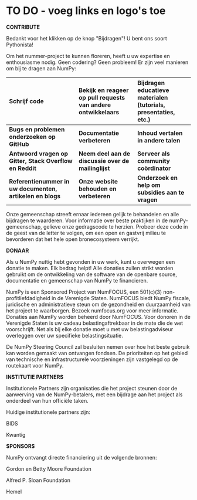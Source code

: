 # TO DO - voeg links en logo's toe

**CONTRIBUTE**

Bedankt voor het klikken op de knop "Bijdragen"! U bent ons soort Pythonista!

Om het nummer-project te kunnen floreren, heeft u uw expertise en enthousiasme nodig. Geen codering? Geen probleem! Er zijn veel manieren om bij te dragen aan NumPy:

| Schrijf code                                              | Bekijk en reageer op pull requests van andere ontwikkelaars | Bijdragen educatieve materialen (tutorials, presentaties, etc.) |
|:--------------------------------------------------------- |:----------------------------------------------------------- |:--------------------------------------------------------------- |
| **Bugs en problemen onderzoeken op GitHub**               | **Documentatie verbeteren**                                 | **Inhoud vertalen in andere talen**                             |
| **Antwoord vragen op Gitter, Stack Overflow en Reddit**   | **Neem deel aan de discussie over de mailinglijst**         | **Serveer als community coördinator**                           |
| **Referentienummer in uw documenten, artikelen en blogs** | **Onze website behouden en verbeteren**                     | **Onderzoek en help om subsidies aan te vragen**                |

Onze gemeenschap streeft ernaar iedereen gelijk te behandelen en alle bijdragen te waarderen. Voor informatie over beste praktijken in de numPy-gemeenschap, gelieve onze gedragscode te herzien. Probeer deze code in de geest van de letter te volgen, om een open en gastvrij milieu te bevorderen dat het hele open bronecosysteem verrijkt.


**DONAAR**

Als u NumPy nuttig hebt gevonden in uw werk, kunt u overwegen een donatie te maken. Elk bedrag helpt! Alle donaties zullen strikt worden gebruikt om de ontwikkeling van de software van de openbare source, documentatie en gemeenschap van NumPy te financieren.

NumPy is een Sponsored Project van NumFOCUS, een 501(c)(3) non-profitliefdadigheid in de Verenigde Staten. NumFOCUS biedt NumPy fiscale, juridische en administratieve steun om de gezondheid en duurzaamheid van het project te waarborgen. Bezoek numfocus.org voor meer informatie. Donaties aan NumPy worden beheerd door NumFOCUS. Voor donoren in de Verenigde Staten is uw cadeau belastingaftrekbaar in de mate die de wet voorschrijft. Net als bij elke donatie moet u met uw belastingadviseur overleggen over uw specifieke belastingsituatie.

De NumPy Steering Council zal besluiten nemen over hoe het beste gebruik kan worden gemaakt van ontvangen fondsen. De prioriteiten op het gebied van technische en infrastructurele voorzieningen zijn vastgelegd op de routekaart voor NumPy.


**INSTITUTIE PARTNERS**

Institutionele Partners zijn organisaties die het project steunen door de aanwerving van de NumPy-betalers, met een bijdrage aan het project als onderdeel van hun officiële taken.

Huidige institutionele partners zijn:

BIDS

Kwantig


**SPONSORS**

NumPy ontvangt directe financiering uit de volgende bronnen:

Gordon en Betty Moore Foundation

Alfred P. Sloan Foundation

Hemel

